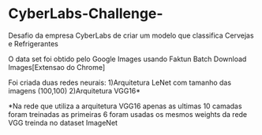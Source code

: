# CyberLabs-Challenge-
Desafio da empresa CyberLabs de criar um modelo que classifica Cervejas e Refrigerantes

O data set foi obtido pelo Google Images usando Faktun Batch Download Images[Extensao do Chrome]

Foi criada duas redes neurais:
 1)Arquitetura LeNet com tamanho das imagens (100,100)
 2)Arquitetura VGG16*
 
 *Na rede que utiliza a arquitetura VGG16 apenas as ultimas 10 camadas foram treinadas as primeiras 6 foram usadas os mesmos weights da rede VGG treinda no dataset ImageNet
